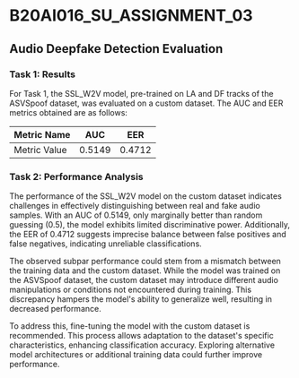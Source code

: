 # B20AI016_SU_ASSIGNMENT_03
 
## Audio Deepfake Detection Evaluation

### Task 1: Results
For Task 1, the SSL_W2V model, pre-trained on LA and DF tracks of the ASVSpoof dataset, was evaluated on a custom dataset. The AUC and EER metrics obtained are as follows:

| Metric Name | AUC     | EER     |
|-------------|---------|---------|
| Metric Value| 0.5149  | 0.4712  |

### Task 2: Performance Analysis
The performance of the SSL_W2V model on the custom dataset indicates challenges in effectively distinguishing between real and fake audio samples. With an AUC of 0.5149, only marginally better than random guessing (0.5), the model exhibits limited discriminative power. Additionally, the EER of 0.4712 suggests imprecise balance between false positives and false negatives, indicating unreliable classifications.

The observed subpar performance could stem from a mismatch between the training data and the custom dataset. While the model was trained on the ASVSpoof dataset, the custom dataset may introduce different audio manipulations or conditions not encountered during training. This discrepancy hampers the model's ability to generalize well, resulting in decreased performance.

To address this, fine-tuning the model with the custom dataset is recommended. This process allows adaptation to the dataset's specific characteristics, enhancing classification accuracy. Exploring alternative model architectures or additional training data could further improve performance.

